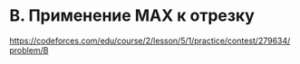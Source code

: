# B. Применение MAX к отрезку

https://codeforces.com/edu/course/2/lesson/5/1/practice/contest/279634/problem/B
